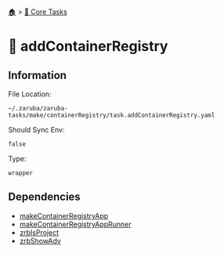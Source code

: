 <!--startTocHeader-->
[🏠](../README.md) > [🥝 Core Tasks](README.md)
# 🧰 addContainerRegistry
<!--endTocHeader-->

## Information

File Location:

    ~/.zaruba/zaruba-tasks/make/containerRegistry/task.addContainerRegistry.yaml

Should Sync Env:

    false

Type:

    wrapper


## Dependencies

* [makeContainerRegistryApp](make-container-registry-app.md)
* [makeContainerRegistryAppRunner](make-container-registry-app-runner.md)
* [zrbIsProject](zrb-is-project.md)
* [zrbShowAdv](zrb-show-adv.md)
<!--startTocSubtopic-->
<!--endTocSubtopic-->